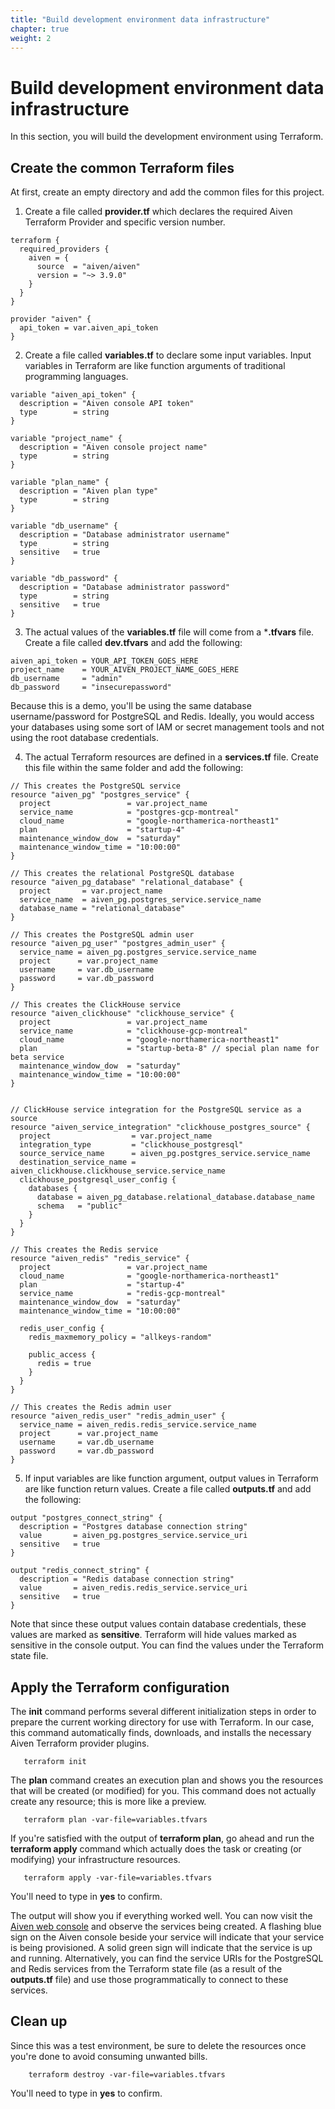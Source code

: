 ```yaml
---
title: "Build development environment data infrastructure"
chapter: true
weight: 2
---
```


# Build development environment data infrastructure

In this section, you will build the development environment using Terraform.

## Create the common Terraform files

At first, create an empty directory and add the common files for this project.

1. Create a file called **provider.tf** which declares the required Aiven Terraform Provider and specific version number.

```
terraform {
  required_providers {
    aiven = {
      source  = "aiven/aiven"
      version = "~> 3.9.0"
    }
  }
}

provider "aiven" {
  api_token = var.aiven_api_token
}
```

2. Create a file called **variables.tf** to declare some input variables. Input variables in Terraform are like function arguments of traditional programming languages.

```
variable "aiven_api_token" {
  description = "Aiven console API token"
  type        = string
}

variable "project_name" {
  description = "Aiven console project name"
  type        = string
}

variable "plan_name" {
  description = "Aiven plan type"
  type        = string
}

variable "db_username" {
  description = "Database administrator username"
  type        = string
  sensitive   = true
}

variable "db_password" {
  description = "Database administrator password"
  type        = string
  sensitive   = true
}
```

3. The actual values of the **variables.tf** file will come from a ***.tfvars** file. Create a file called **dev.tfvars** and add the following:

```
aiven_api_token = YOUR_API_TOKEN_GOES_HERE
project_name    = YOUR_AIVEN_PROJECT_NAME_GOES_HERE
db_username     = "admin"
db_password     = "insecurepassword"
```

Because this is a demo, you'll be using the same database username/password for PostgreSQL and Redis. Ideally, you would access your databases using some sort of IAM or secret management tools and not using the root database credentials.

4. The actual Terraform resources are defined in a **services.tf** file. Create this file within the same folder and add the following:

```
// This creates the PostgreSQL service
resource "aiven_pg" "postgres_service" {
  project                 = var.project_name
  service_name            = "postgres-gcp-montreal"
  cloud_name              = "google-northamerica-northeast1"
  plan                    = "startup-4"
  maintenance_window_dow  = "saturday"
  maintenance_window_time = "10:00:00"
}

// This creates the relational PostgreSQL database
resource "aiven_pg_database" "relational_database" {
  project       = var.project_name
  service_name  = aiven_pg.postgres_service.service_name
  database_name = "relational_database"
}

// This creates the PostgreSQL admin user
resource "aiven_pg_user" "postgres_admin_user" {
  service_name = aiven_pg.postgres_service.service_name
  project      = var.project_name
  username     = var.db_username
  password     = var.db_password
}

// This creates the ClickHouse service
resource "aiven_clickhouse" "clickhouse_service" {
  project                 = var.project_name
  service_name            = "clickhouse-gcp-montreal"
  cloud_name              = "google-northamerica-northeast1"
  plan                    = "startup-beta-8" // special plan name for beta service
  maintenance_window_dow  = "saturday"
  maintenance_window_time = "10:00:00"
}


// ClickHouse service integration for the PostgreSQL service as a source
resource "aiven_service_integration" "clickhouse_postgres_source" {
  project                  = var.project_name
  integration_type         = "clickhouse_postgresql"
  source_service_name      = aiven_pg.postgres_service.service_name
  destination_service_name = aiven_clickhouse.clickhouse_service.service_name
  clickhouse_postgresql_user_config {
    databases {
      database = aiven_pg_database.relational_database.database_name
      schema   = "public"
    }
  }
}

// This creates the Redis service
resource "aiven_redis" "redis_service" {
  project                 = var.project_name
  cloud_name              = "google-northamerica-northeast1"
  plan                    = "startup-4"
  service_name            = "redis-gcp-montreal"
  maintenance_window_dow  = "saturday"
  maintenance_window_time = "10:00:00"

  redis_user_config {
    redis_maxmemory_policy = "allkeys-random"

    public_access {
      redis = true
    }
  }
}

// This creates the Redis admin user
resource "aiven_redis_user" "redis_admin_user" {
  service_name = aiven_redis.redis_service.service_name
  project      = var.project_name
  username     = var.db_username
  password     = var.db_password
}
```

5. If input variables are like function argument, output values in Terraform are like function return values. Create a file called **outputs.tf** and add the following:

```
output "postgres_connect_string" {
  description = "Postgres database connection string"
  value       = aiven_pg.postgres_service.service_uri
  sensitive   = true
}

output "redis_connect_string" {
  description = "Redis database connection string"
  value       = aiven_redis.redis_service.service_uri
  sensitive   = true
}
```

Note that since these output values contain database credentials, these values are marked as **sensitive**. Terraform will hide values marked as sensitive in the console output. You can find the values under the Terraform state file. 

    
## Apply the Terraform configuration

The **init** command performs several different initialization steps in order to prepare the current working directory for use with Terraform. In our case, this command automatically finds, downloads, and installs the necessary Aiven Terraform provider plugins.

```
   terraform init 
```

The **plan** command creates an execution plan and shows you the resources that will be created (or modified) for you. This command does not actually create any resource; this is more like a preview.

```
   terraform plan -var-file=variables.tfvars
```

If you're satisfied with the output of **terraform plan**, go ahead and run the **terraform apply** command which actually does the task or creating (or modifying) your infrastructure resources. 

```
   terraform apply -var-file=variables.tfvars
```

You'll need to type in **yes** to confirm. 

The output will show you if everything worked well. You can now visit the [Aiven web console](https://console.aiven.io) and observe the services being created. A flashing blue sign on the Aiven console beside your service will indicate that your service is being provisioned. A solid green sign will indicate that the service is up and running. Alternatively, you can find the service URIs for the PostgreSQL and Redis services from the Terraform state file (as a result of the **outputs.tf** file) and use those programmatically to connect to these services. 

## Clean up

Since this was a test environment, be sure to delete the resources once you're done to avoid consuming unwanted bills. 

```
    terraform destroy -var-file=variables.tfvars
```

You'll need to type in **yes** to confirm.